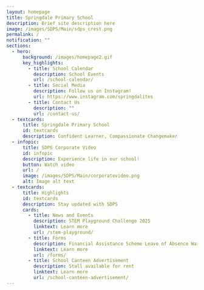 ```yaml
---
layout: homepage
title: Springdale Primary School
description: Brief site description here
image: /images/SDPS/Main/sdps_crest.png
permalink: /
notification: ""
sections:
  - hero:
      background: /images/homepage2.gif
      key_highlights:
        - title: School Calendar
          description: School Events
          url: /school-calendar/
        - title: Social Media
          description: Follow us on Instagram!
          url: https://www.instagram.com/springdalites
        - title: Contact Us
          description: ""
          url: /contact-us/
  - textcards:
      title: Springdale Primary School
      id: textcards
      description: Confident Learner, Compassionate Changemaker
  - infopic:
      title: SDPS Corporate Video
      id: infopic
      description: Experience life in our school!
      button: Watch video
      url: /
      image: /images/SDPS/Main/corporatevideo.png
      alt: Image alt text
  - textcards:
      title: Highlights
      id: textcards
      description: Stay updated with SDPS
      cards:
        - title: News and Events
          description: STEM Playground Challenge 2025
          linktext: Learn more
          url: /stem-playground/
        - title: Forms
          description: Financial Assistance Scheme Leave of Absence Waitlist
          linktext: Learn more
          url: /forms/
        - title: School Canteen Advertisement
          description: Stall available for rent
          linktext: Learn more
          url: /school-canteen-advertisement/
---
```

